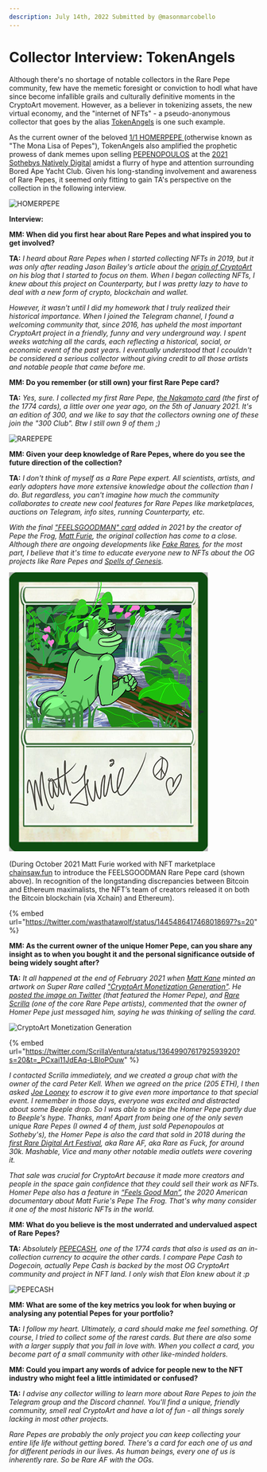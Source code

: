 ```yaml
---
description: July 14th, 2022 Submitted by @masonmarcobello
---
```


# Collector Interview: TokenAngels

Although there's no shortage of notable collectors in the Rare Pepe community, few have the memetic foresight or conviction to hodl what have since become infallible grails and culturally definitive moments in the CryptoArt movement. However, as a believer in tokenizing assets, the new virtual economy, and the "internet of NFTs" - a pseudo-anonymous collector that goes by the alias [TokenAngels](https://twitter.com/TokenAngels?s=20\&t=4N9smEkfQ\_4boVY59aeMpA) is one such example.

As the current owner of the beloved [1/1 HOMERPEPE ](https://pepe.wtf/asset/HOMERPEPE)(otherwise known as "The Mona Lisa of Pepes"), TokenAngels also amplified the prophetic prowess of dank memes upon selling [PEPENOPOULOS](https://pepe.wtf/asset/PEPENOPOULOS) at the [2021 Sothebys Natively Digital](https://metaverse.sothebys.com/natively-digital/lots/pepenopoulos) amidst a flurry of hype and attention surrounding Bored Ape Yacht Club. Given his long-standing involvement and awareness of Rare Pepes, it seemed only fitting to gain TA's perspective on the collection in the following interview.

![HOMERPEPE](https://xchain.io/img/cards/HOMERPEPE.jpg)

**Interview:**

**MM: When did you first hear about Rare Pepes and what inspired you to get involved?**

**TA:** _I heard about Rare Pepes when I started collecting NFTs in 2019, but it was only after reading Jason Bailey's article about the_ [_origin of CryptoArt_](https://www.artnome.com/news/2018/1/14/what-is-cryptoart) _on his blog that I started to focus on them. When I began collecting NFTs, I knew about this project on Counterparty, but I was pretty lazy to have to deal with a new form of crypto, blockchain and wallet._

_However, it wasn't until I did my homework that I truly realized their historical importance. When I joined the Telegram channel, I found a welcoming community that, since 2016, has upheld the most important CryptoArt project in a friendly, funny and very underground way. I spent weeks watching all the cards, each reflecting a historical, social, or economic event of the past years. I eventually understood that I ccouldn't be considered a serious collector without giving credit to all those artists and notable people that came before me._

**MM: Do you remember (or still own) your first Rare Pepe card?**

**TA:** _Yes, sure. I collected my first Rare Pepe,_ [_the Nakamoto card_](https://pepe.wtf/asset/RAREPEPE) _(the first of the 1774 cards), a little over one year ago, on the 5th of January 2021. It's an edition of 300, and we like to say that the collectors owning one of these join the "300 Club". Btw I still own 9 of them ;)_

![RAREPEPE](https://xchain.io/img/cards/RAREPEPE.jpg)

**MM: Given your deep knowledge of Rare Pepes, where do you see the future direction of the collection?**

**TA:** _I don't think of myself as a Rare Pepe expert. All scientists, artists, and early adopters have more extensive knowledge about the collection than I do. But regardless, you can't imagine how much the community collaborates to create new cool features for Rare Pepes like marketplaces, auctions on Telegram, info sites, running Counterparty, etc._

_With the final_ [_"FEELSGOODMAN" card_](https://rarepepe.chainsaw.fun) _added in 2021 by the creator of Pepe the Frog,_ [_Matt Furie_](https://twitter.com/Matt\_Furie?s=20\&t=tacVYUTNDnA-axLawM7XPg)_, the original collection has come to a close. Although there are ongoing developments like_ [_Fake Rares_](https://twitter.com/FAKERARES\_XCP)_, for the most part, I believe that it's time to educate everyone new to NFTs about the OG projects like Rare Pepes and_ [_Spells of Genesis_](https://twitter.com/SpellsofGenesis)_._

![FEELSGOODMAN](../../../.gitbook/assets/FEELSGOODMAN.png)

(During October 2021 Matt Furie worked with NFT marketplace [chainsaw.fun](../chainsaw.fun) to introduce the FEELSGOODMAN Rare Pepe card (shown above). In recognition of the longstanding discrepancies between Bitcoin and Ethereum maximalists, the NFT’s team of creators released it on both the Bitcoin blockchain (via Xchain) and Ethereum).

{% embed url="https://twitter.com/wasthatawolf/status/1445486417468018697?s=20" %}

**MM: As the current owner of the unique Homer Pepe, can you share any insight as to when you bought it and the personal significance outside of being widely sought after?**

**TA:** _It all happened at the end of February 2021 when_ [_Matt Kane_](https://twitter.com/MattKaneArtist) _minted an artwork on Super Rare called_ [_"CryptoArt Monetization Generation"_](https://collect.mattkane.com/minted-works/cryptoart-monetization-generation/)_. He_ [_posted the image on Twitter_](https://twitter.com/mattkaneartist/status/1364972596786249736?s=21\&t=z7qJ086blQvkq5Z-MyydhQ) _(that featured the Homer Pepe), and_ [_Rare Scrilla_](https://twitter.com/ScrillaVentura) _(one of the core Rare Pepe artists), commented that the owner of Homer Pepe just messaged him, saying he was thinking of selling the card._

![CryptoArt Monetization Generation](https://mattkane.com/wp-content/uploads/2021/03/matt\_kane-cryptoart\_monetization\_generation-1024x576.jpg)

{% embed url="https://twitter.com/ScrillaVentura/status/1364990761792593920?s=20&t=_PCxai11JdEAq-LBIoPOuw" %}

_I contacted Scrilla immediately, and we created a group chat with the owner of the card Peter Kell. When we agreed on the price (205 ETH), I then asked_ [_Joe Looney_](https://twitter.com/wasthatawolf) _to escrow it to give even more importance to that special event. I remember in those days, everyone was excited and distracted about some Beeple drop. So I was able to snipe the Homer Pepe partly due to Beeple's hype. Thanks, man! Apart from being one of the only seven unique Rare Pepes (I owned 4 of them, just sold Pepenopoulos at Sotheby's), the Homer Pepe is also the card that sold in 2018 during the_ [_first Rare Digital Art Festival_](https://www.theparisreview.org/blog/2018/01/23/much-pepe-scenes-first-rare-digital-art-auction/)_, aka Rare AF, aka Rare as Fuck, for around 30k. Mashable, Vice and many other notable media outlets were covering it._

_That sale was crucial for CryptoArt because it made more creators and people in the space gain confidence that they could sell their work as NFTs. Homer Pepe also has a feature in_ [_“Feels Good Man”_](https://en.wikipedia.org/wiki/Feels\_Good\_Man)_, the 2020 American documentary about Matt Furie's Pepe The Frog. That's why many consider it one of the most historic NFTs in the world._

**MM: What do you believe is the most underrated and undervalued aspect of Rare Pepes?**

**TA:** _Absolutely_ [_PEPECASH_](https://pepe.wtf/asset/PEPECASH)_, one of the 1774 cards that also is used as an in-collection currency to acquire the other cards. I compare Pepe Cash to Dogecoin, actually Pepe Cash is backed by the most OG CryptoArt community and project in NFT land. I only wish that Elon knew about it :p_

![PEPECASH](https://xchain.io/img/cards/PEPECASH.jpg)

**MM: What are some of the key metrics you look for when buying or analysing any potential Pepes for your portfolio?**

**TA:** _I follow my heart. Ultimately, a card should make me feel something. Of course, I tried to collect some of the rarest cards. But there are also some with a larger supply that you fall in love with. When you collect a card, you become part of a small community with other like-minded holders._

**MM: Could you impart any words of advice for people new to the NFT industry who might feel a little intimidated or confused?**

**TA:** _I advise any collector willing to learn more about Rare Pepes to join the Telegram group and the Discord channel. You'll find a unique, friendly community, smell real CryptoArt and have a lot of fun - all things sorely lacking in most other projects._

_Rare Pepes are probably the only project you can keep collecting your entire life life without getting bored. There's a card for each one of us and for different periods in our lives. As human beings, every one of us is inherently rare. So be Rare AF with the OGs._
